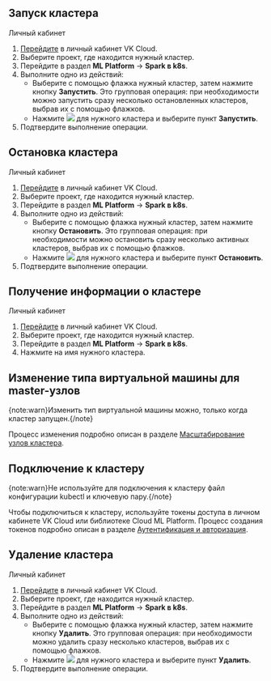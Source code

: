 ## Запуск кластера

<tabs>
<tablist>
<tab>Личный кабинет</tab>
</tablist>
<tabpanel>

1. [Перейдите](https://msk.cloud.vk.com/app/) в личный кабинет VK Cloud.
1. Выберите проект, где находится нужный кластер.
1. Перейдите в раздел **ML Platform** → **Spark в k8s**.
1. Выполните одно из действий:
   - Выберите с помощью флажка нужный кластер, затем нажмите кнопку **Запустить**. Это групповая операция: при необходимости можно запустить сразу несколько остановленных кластеров, выбрав их с помощью флажков.
   - Нажмите ![ ](/ru/assets/more-icon.svg "inline") для нужного кластера и выберите пункт **Запустить**.
1. Подтвердите выполнение операции.

</tabpanel>
</tabs>

## Остановка кластера

<tabs>
<tablist>
<tab>Личный кабинет</tab>
</tablist>
<tabpanel>

1. [Перейдите](https://msk.cloud.vk.com/app/) в личный кабинет VK Cloud.
1. Выберите проект, где находится нужный кластер.
1. Перейдите в раздел **ML Platform** → **Spark в k8s**.
1. Выполните одно из действий:
   - Выберите с помощью флажка нужный кластер, затем нажмите кнопку **Остановить**. Это групповая операция: при необходимости можно остановить сразу несколько активных кластеров, выбрав их с помощью флажков.
   - Нажмите ![ ](/ru/assets/more-icon.svg "inline") для нужного кластера и выберите пункт **Остановить**.
1. Подтвердите выполнение операции.

</tabpanel>
</tabs>

## Получение информации о кластере

<tabs>
<tablist>
<tab>Личный кабинет</tab>
</tablist>
<tabpanel>

1. [Перейдите](https://msk.cloud.vk.com/app/) в личный кабинет VK Cloud.
1. Выберите проект, где находится нужный кластер.
1. Перейдите в раздел **ML Platform** → **Spark в k8s**.
1. Нажмите на имя нужного кластера.

</tabpanel>
</tabs>

## Изменение типа виртуальной машины для master-узлов

{note:warn}Изменить тип виртуальной машины можно, только когда кластер запущен.{/note}

Процесс изменения подробно описан в разделе [Масштабирование узлов кластера](/ru/kubernetes/k8s/concepts/scale).

## Подключение к кластеру

{note:warn}Не используйте для подключения к кластеру файл конфигурации kubectl и ключевую пару.{/note}

Чтобы подключиться к кластеру, используйте токены доступа в личном кабинете VK Cloud или библиотеке Cloud ML Platform. Процесс создания токенов подробно описан в разделе [Аутентификация и авторизация](/ru/ml/spark-to-k8s/ml-platform-library/authz).

## Удаление кластера

<tabs>
<tablist>
<tab>Личный кабинет</tab>
</tablist>
<tabpanel>

1. [Перейдите](https://msk.cloud.vk.com/app/) в личный кабинет VK Cloud.
1. Выберите проект, где находится нужный кластер.
1. Перейдите в раздел **ML Platform** → **Spark в k8s**.
1. Выполните одно из действий:
   - Выберите с помощью флажка нужный кластер, затем нажмите кнопку **Удалить**. Это групповая операция: при необходимости можно удалить сразу несколько кластеров, выбрав их с помощью флажков.
   - Нажмите ![ ](/ru/assets/more-icon.svg "inline") для нужного кластера и выберите пункт **Удалить**.
1. Подтвердите выполнение операции.

</tabpanel>
</tabs>
